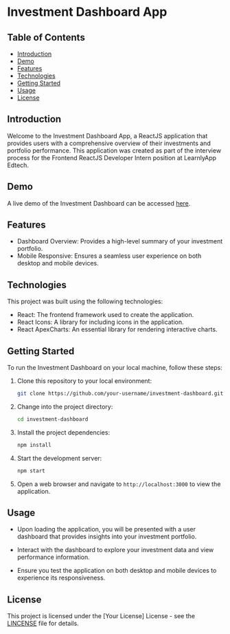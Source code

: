 
# Investment Dashboard App


## Table of Contents
- [Introduction](#introduction)
- [Demo](#demo)
- [Features](#features)
- [Technologies](#technologies)
- [Getting Started](#getting-started)
- [Usage](#usage)
- [License](#license)

## Introduction

Welcome to the Investment Dashboard App, a ReactJS application that provides users with a comprehensive overview of their investments and portfolio performance. This application was created as part of the interview process for the Frontend ReactJS Developer Intern position at LearnlyApp Edtech.


## Demo

A live demo of the Investment Dashboard can be accessed [here](https://dashboard-eight-ochre.vercel.app/).

## Features

- Dashboard Overview: Provides a high-level summary of your investment portfolio.
- Mobile Responsive: Ensures a seamless user experience on both desktop and mobile devices.

## Technologies

This project was built using the following technologies:

- React: The frontend framework used to create the application.
- React Icons: A library for including icons in the application.
- React ApexCharts: An essential library for rendering interactive charts.

## Getting Started

To run the Investment Dashboard on your local machine, follow these steps:

1. Clone this repository to your local environment:

   ```bash
   git clone https://github.com/your-username/investment-dashboard.git
   ```

2. Change into the project directory:

   ```bash
   cd investment-dashboard
   ```

3. Install the project dependencies:

   ```bash
   npm install
   ```

4. Start the development server:

   ```bash
   npm start
   ```

5. Open a web browser and navigate to `http://localhost:3000` to view the application.

## Usage

- Upon loading the application, you will be presented with a user dashboard that provides insights into your investment portfolio.

- Interact with the dashboard to explore your investment data and view performance information.

- Ensure you test the application on both desktop and mobile devices to experience its responsiveness.

## License

This project is licensed under the [Your License] License - see the [LINCENSE](https://dashboard-eight-ochre.vercel.app/) file for details.

